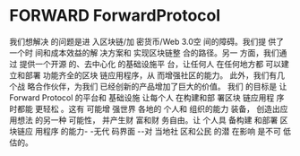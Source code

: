 # FORWARD ForwardProtocol

我们想解决
的问题是进
入区块链/加
密货币/Web 3.0空
间的障碍。我们提
供了一个时
间和成本效益的解
决方案和
实现区块链整
合的路径。另一
方面，我们通过
提供一个开源
的、去中心化
的基础设施平
台，让任何人
在任何地方都
可以建立和部署
功能齐全的区块
链应用程序，从
而增强社区的能力。
此外，我们有几个战
略合作伙伴，为我们
已经创新的产品增加了巨大的价值。 我们
的目标是
让Forward
Protocol
的平台和
基础设施
让每个人
在构建和部
署区块
链应用程
序时都能
更轻松
。这有
可能增
强世界
各地的
个人和
组织的能力
装备，
创造出应
用想法
的另一种
可能性，
并产生财
富和财
务自由。让
个人具
备构建
和部署
区块链应
用程序
的能力-
-无代
码界面
--对
当地社
区和公民
的潜
在影响
是不可
低估的。
